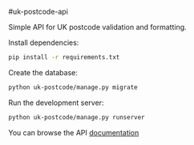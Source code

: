 #uk-postcode-api

Simple API for UK postcode validation and formatting.

Install dependencies:

```bash
pip install -r requirements.txt
```
Create the database:

```bash
python uk-postcode/manage.py migrate
```
Run the development server: 
```bash
python uk-postcode/manage.py runserver
```

You can browse the API [documentation](http://mohamedyosry.pythonanywhere.com/docs/)
